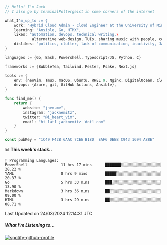 ```go
// Hello! I'm Jack
// I also go by terminalPoltergeist in some corners of the internet

what_I'm_up_to := {
    work: "Hybrid Cloud Admin - Cloud Engineer at the University of Minnesota",
    learning: "Ansible, Go, HTMX",
    likes: "automation, devops, technical writing,\
            alternative web-design, TUIs, sharing music with people, coffee",
    dislikes: "politics, clutter, lack of communication, inactivity, Java",
}

languages := {Go, Bash, Powershell, Typescript/JS, Python, C}

frameworks := {BubbleTea, Tailwind, Pester, Psake, Next.js}

tools := {
    env: {neoVim, Tmux, macOS, Ubuntu, RHEL 9, Nginx, DigitalOcean, Cloudflare},
    devops: {Azure, git, GitHub Actions, Ansible},
}

func find_me() {
    return {
        website: "jnem.me",
        instagram: "jacknemitz",
        twitter: "@i_heart_vim",
        email: "hi [at] jacknemitz [dot] com"
    }
}

const pubKey = "1C49 F42B 6AAC 7CEE B18D  EAF6 0EEB C943 1694 A88E"
```

<!--START_SECTION:waka-->
📊 **This week's stack..** 

```text
💬 Programming Languages: 
PowerShell               11 hrs 17 mins      ███████░░░░░░░░░░░░░░░░░░   28.22 % 
YAML                     8 hrs 9 mins        █████░░░░░░░░░░░░░░░░░░░░   20.37 % 
Go                       5 hrs 33 mins       ███░░░░░░░░░░░░░░░░░░░░░░   13.90 % 
Markdown                 3 hrs 36 mins       ██░░░░░░░░░░░░░░░░░░░░░░░   09.00 % 
HTML                     3 hrs 29 mins       ██░░░░░░░░░░░░░░░░░░░░░░░   08.71 % 
```


 Last Updated on 24/03/2024 12:14:31 UTC
<!--END_SECTION:waka-->

##### What I'm Listening to...

[![spotify-github-profile](https://spotify-github-profile.vercel.app/api/view?uid=jack.nemitz&cover_image=true&show_offline=true&bar_color=53b14f&bar_color_cover=false&background_color=121212FF)](https://spotify-github-profile.vercel.app/api/view?uid=jack.nemitz&redirect=true)
